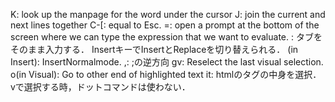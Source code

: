 K: look up the manpage for the word under the cursor
J: join the current and next lines together
C-[: equal to Esc.
<C-r><C-p>
<C-r>=: open a prompt at the bottom of the screen where we can type the expression that we want to evaluate.
<C-v><Tab>: タブをそのまま入力する．
InsertキーでInsertとReplaceを切り替えられる．
<C-o>(in Insert): InsertNormalmode.
,: ;の逆方向
gv: Reselect the last visual selection.
o(in Visual): Go to other end of highlighted text
it: htmlのタグの中身を選択．
vで選択する時，ドットコマンドは使わない．
